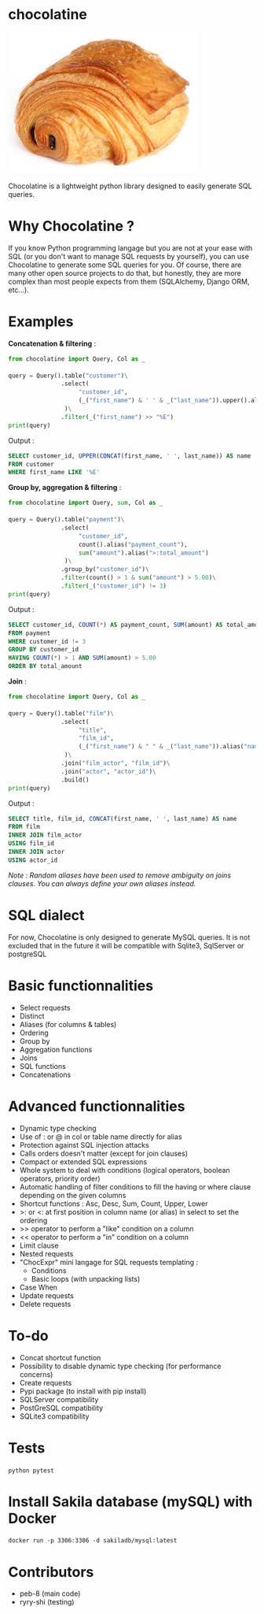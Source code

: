 # chocolatine

![Image](logo.jpg)

Chocolatine is a lightweight python library designed to easily generate SQL queries.

# Why Chocolatine ?

If you know Python programming langage but you are not at your ease with SQL (or you don't want to manage SQL requests by yourself), you can use Chocolatine to generate some SQL queries for you.
Of course, there are many other open source projects to do that, but honestly, they are more complex than most people expects from them (SQLAlchemy, Django ORM, etc...).

# Examples

__Concatenation & filtering__ :
```python
from chocolatine import Query, Col as _

query = Query().table("customer")\
               .select(
                    "customer_id",
                    (_("first_name") & ' ' & _("last_name")).upper().alias(">name")
                )\
               .filter(_("first_name") >> "%E")
print(query)
```
Output :
```SQL
SELECT customer_id, UPPER(CONCAT(first_name, ' ', last_name)) AS name
FROM customer
WHERE first_name LIKE '%E'
```

__Group by, aggregation & filtering__ :
```python
from chocolatine import Query, sum, Col as _

query = Query().table("payment")\
               .select(
                    "customer_id",
                    count().alias("payment_count"),
                    sum("amount").alias(">:total_amount")
                )\
               .group_by("customer_id")\
               .filter(count() > 1 & sum("amount") > 5.00)\
               .filter(_("customer_id") != 3)
print(query)
```
Output :
```SQL
SELECT customer_id, COUNT(*) AS payment_count, SUM(amount) AS total_amount
FROM payment
WHERE customer_id != 3
GROUP BY customer_id
HAVING COUNT(*) > 1 AND SUM(amount) > 5.00
ORDER BY total_amount
```

__Join__ :
```python
from chocolatine import Query, Col as _

query = Query().table("film")\
               .select(
                    "title",
                    "film_id",
                    (_("first_name") & " " & _("last_name")).alias("name")
                )\
               .join("film_actor", "film_id")\
               .join("actor", "actor_id")\
               .build()
print(query)
```
Output :
```SQL
SELECT title, film_id, CONCAT(first_name, ' ', last_name) AS name
FROM film
INNER JOIN film_actor
USING film_id
INNER JOIN actor
USING actor_id
```

_Note : Random aliases have been used to remove ambiguity on joins clauses. You can always define your own aliases instead._

# SQL dialect

For now, Chocolatine is only designed to generate MySQL queries.
It is not excluded that in the future it will be compatible with Sqlite3, SqlServer or postgreSQL

# Basic functionnalities

- Select requests
- Distinct
- Aliases (for columns & tables)
- Ordering
- Group by
- Aggregation functions
- Joins
- SQL functions
- Concatenations

# Advanced functionnalities

- Dynamic type checking
- Use of : or @ in col or table name directly for alias
- Protection against SQL injection attacks
- Calls orders doesn't matter (except for join clauses)
- Compact or extended SQL expressions
- Whole system to deal with conditions (logical operators, boolean operators, priority order)
- Automatic handling of filter conditions to fill the having or where clause depending on the given columns
- Shortcut functions : Asc, Desc, Sum, Count, Upper, Lower
- \>: or <: at first position in column name (or alias) in select to set the ordering
- \>\> operator to perform a "like" condition on a column
- << operator to perform a "in" condition on a column
- Limit clause
- Nested requests
- "ChocExpr" mini langage for SQL requests templating :
    - Conditions
    - Basic loops (with unpacking lists)
- Case When
- Update requests
- Delete requests

# To-do

- Concat shortcut function
- Possibility to disable dynamic type checking (for performance concerns)
- Create requests
- Pypi package (to install with pip install)
- SQLServer compatibility
- PostGreSQL compatibility
- SQLite3 compatibility

# Tests

```python pytest```

# Install Sakila database (mySQL) with Docker

```docker run -p 3306:3306 -d sakiladb/mysql:latest```

# Contributors

- peb-8 (main code)
- ryry-shi (testing)
